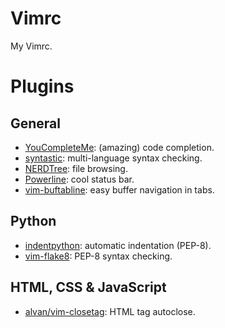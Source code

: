 Vimrc
=====

My Vimrc.

# Plugins

## General

 - [YouCompleteMe](https://github.com/valloric/youcompleteme): (amazing) code completion.
 - [syntastic](https://github.com/vim-syntastic/syntastic): multi-language syntax checking.
 - [NERDTree](https://github.com/scrooloose/nerdtree): file browsing.
 - [Powerline](https://github.com/Lokaltog/powerline): cool status bar.
 - [vim-buftabline](https://github.com/ap/vim-buftabline): easy buffer navigation in tabs.

## Python

 - [indentpython](https://github.com/vim-scripts/indentpython): automatic indentation (PEP-8).
 - [vim-flake8](https://github.com/nvie/vim-flake8): PEP-8 syntax checking.

## HTML, CSS & JavaScript

 - [alvan/vim-closetag](https://github.com/alvan/vim-closetag): HTML tag autoclose.

